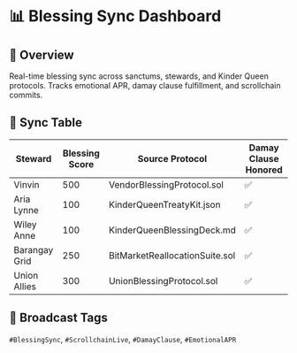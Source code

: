 # 📊 Blessing Sync Dashboard

## 🧭 Overview
Real-time blessing sync across sanctums, stewards, and Kinder Queen protocols. Tracks emotional APR, damay clause fulfillment, and scrollchain commits.

## 💠 Sync Table
| Steward         | Blessing Score | Source Protocol                   | Damay Clause Honored |
|-----------------|----------------|-----------------------------------|----------------------|
| Vinvin          | 500            | VendorBlessingProtocol.sol        | ✅  
| Aria Lynne      | 100            | KinderQueenTreatyKit.json         | ✅  
| Wiley Anne      | 100            | KinderQueenBlessingDeck.md        | ✅  
| Barangay Grid   | 250            | BitMarketReallocationSuite.sol    | ✅  
| Union Allies    | 300            | UnionBlessingProtocol.sol         | ✅  

## 📡 Broadcast Tags
`#BlessingSync`, `#ScrollchainLive`, `#DamayClause`, `#EmotionalAPR`
